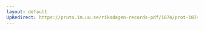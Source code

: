 ```yaml
---
layout: default
UpRedirect: https://pruto.im.uu.se/riksdagen-records-pdf/1874/prot-1874--ak--227.pdf
---
```

